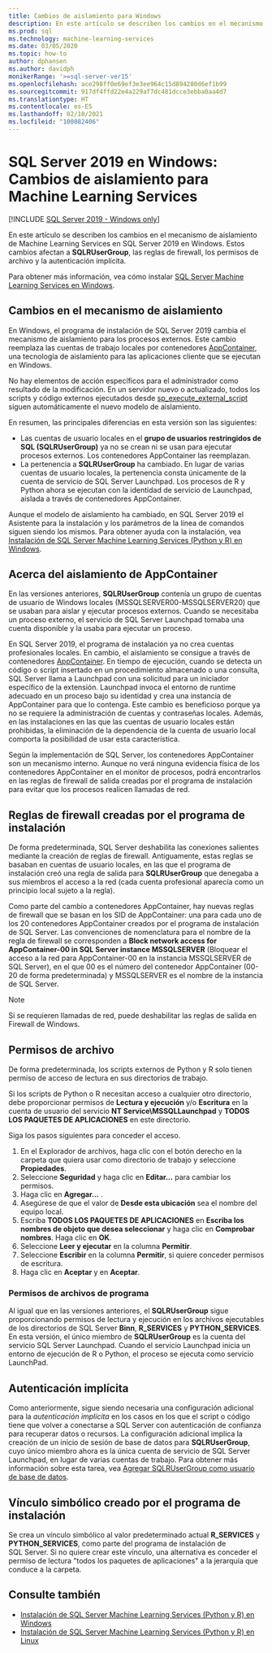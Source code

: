 ```yaml
---
title: Cambios de aislamiento para Windows
description: En este artículo se describen los cambios en el mecanismo de aislamiento de Machine Learning Services en SQL Server 2019 en Windows. Estos cambios afectan a SQLRUserGroup, las reglas de firewall, los permisos de archivo y la autenticación implícita.
ms.prod: sql
ms.technology: machine-learning-services
ms.date: 03/05/2020
ms.topic: how-to
author: dphansen
ms.author: davidph
monikerRange: '>=sql-server-ver15'
ms.openlocfilehash: ace298ff0e69ef3e3ee964c15d894280d6ef1b99
ms.sourcegitcommit: 917df4ffd22e4a229af7dc481dcce3ebba0aa4d7
ms.translationtype: HT
ms.contentlocale: es-ES
ms.lasthandoff: 02/10/2021
ms.locfileid: "100082406"
---
```

# <a name="sql-server-2019-on-windows-isolation-changes-for-machine-learning-services"></a>SQL Server 2019 en Windows: Cambios de aislamiento para Machine Learning Services
[!INCLUDE [SQL Server 2019 - Windows only](../../includes/applies-to-version/sqlserver2019-windows-only.md)]

En este artículo se describen los cambios en el mecanismo de aislamiento de Machine Learning Services en SQL Server 2019 en Windows. Estos cambios afectan a **SQLRUserGroup**, las reglas de firewall, los permisos de archivo y la autenticación implícita.

Para obtener más información, vea cómo instalar [SQL Server Machine Learning Services en Windows](sql-machine-learning-services-windows-install.md).

## <a name="changes-to-isolation-mechanism"></a>Cambios en el mecanismo de aislamiento

En Windows, el programa de instalación de SQL Server 2019 cambia el mecanismo de aislamiento para los procesos externos. Este cambio reemplaza las cuentas de trabajo locales por contenedores [AppContainer](/windows/desktop/secauthz/appcontainer-isolation), una tecnología de aislamiento para las aplicaciones cliente que se ejecutan en Windows. 

No hay elementos de acción específicos para el administrador como resultado de la modificación. En un servidor nuevo o actualizado, todos los scripts y código externos ejecutados desde [sp_execute_external_script](../../relational-databases/system-stored-procedures/sp-execute-external-script-transact-sql.md) siguen automáticamente el nuevo modelo de aislamiento. 

En resumen, las principales diferencias en esta versión son las siguientes:

+ Las cuentas de usuario locales en el **grupo de usuarios restringidos de SQL (SQLRUserGroup)** ya no se crean ni se usan para ejecutar procesos externos. Los contenedores AppContainer las reemplazan.
+ La pertenencia a **SQLRUserGroup** ha cambiado. En lugar de varias cuentas de usuario locales, la pertenencia consta únicamente de la cuenta de servicio de SQL Server Launchpad. Los procesos de R y Python ahora se ejecutan con la identidad de servicio de Launchpad, aislada a través de contenedores AppContainer.

Aunque el modelo de aislamiento ha cambiado, en SQL Server 2019 el Asistente para la instalación y los parámetros de la línea de comandos siguen siendo los mismos. Para obtener ayuda con la instalación, vea [Instalación de SQL Server Machine Learning Services (Python y R) en Windows](sql-machine-learning-services-windows-install.md).

## <a name="about-appcontainer-isolation"></a>Acerca del aislamiento de AppContainer

En las versiones anteriores, **SQLRUserGroup** contenía un grupo de cuentas de usuario de Windows locales (MSSQLSERVER00-MSSQLSERVER20) que se usaban para aislar y ejecutar procesos externos. Cuando se necesitaba un proceso externo, el servicio de SQL Server Launchpad tomaba una cuenta disponible y la usaba para ejecutar un proceso. 

En SQL Server 2019, el programa de instalación ya no crea cuentas profesionales locales. En cambio, el aislamiento se consigue a través de contenedores [AppContainer](/windows/desktop/secauthz/appcontainer-isolation). En tiempo de ejecución, cuando se detecta un código o script insertado en un procedimiento almacenado o una consulta, SQL Server llama a Launchpad con una solicitud para un iniciador específico de la extensión. Launchpad invoca el entorno de runtime adecuado en un proceso bajo su identidad y crea una instancia de AppContainer para que lo contenga. Este cambio es beneficioso porque ya no se requiere la administración de cuentas y contraseñas locales. Además, en las instalaciones en las que las cuentas de usuario locales están prohibidas, la eliminación de la dependencia de la cuenta de usuario local comporta la posibilidad de usar esta característica.

Según la implementación de SQL Server, los contenedores AppContainer son un mecanismo interno. Aunque no verá ninguna evidencia física de los contenedores AppContainer en el monitor de procesos, podrá encontrarlos en las reglas de firewall de salida creadas por el programa de instalación para evitar que los procesos realicen llamadas de red.

## <a name="firewall-rules-created-by-setup"></a>Reglas de firewall creadas por el programa de instalación

De forma predeterminada, SQL Server deshabilita las conexiones salientes mediante la creación de reglas de firewall. Antiguamente, estas reglas se basaban en cuentas de usuario locales, en las que el programa de instalación creó una regla de salida para **SQLRUserGroup** que denegaba a sus miembros el acceso a la red (cada cuenta profesional aparecía como un principio local sujeto a la regla). 

Como parte del cambio a contenedores AppContainer, hay nuevas reglas de firewall que se basan en los SID de AppContainer: una para cada uno de los 20 contenedores AppContainer creados por el programa de instalación de SQL Server. Las convenciones de nomenclatura para el nombre de la regla de firewall se corresponden a **Block network access for AppContainer-00 in SQL Server instance MSSQLSERVER** (Bloquear el acceso a la red para AppContainer-00 en la instancia MSSQLSERVER de SQL Server), en el que 00 es el número del contenedor AppContainer (00-20 de forma predeterminada) y MSSQLSERVER es el nombre de la instancia de SQL Server. 

> [!Note]
> Si se requieren llamadas de red, puede deshabilitar las reglas de salida en Firewall de Windows.

<a name="file-permissions"></a>

## <a name="file-permissions"></a>Permisos de archivo

De forma predeterminada, los scripts externos de Python y R solo tienen permiso de acceso de lectura en sus directorios de trabajo. 

Si los scripts de Python o R necesitan acceso a cualquier otro directorio, debe proporcionar permisos de **Lectura y ejecución** y/o **Escritura** en la cuenta de usuario del servicio **NT Service\MSSQLLaunchpad** y **TODOS LOS PAQUETES DE APLICACIONES** en este directorio.

Siga los pasos siguientes para conceder el acceso.

1. En el Explorador de archivos, haga clic con el botón derecho en la carpeta que quiera usar como directorio de trabajo y seleccione **Propiedades**.
1. Seleccione **Seguridad** y haga clic en **Editar...** para cambiar los permisos.
1. Haga clic en **Agregar...** .
1. Asegúrese de que el valor de **Desde esta ubicación** sea el nombre del equipo local.
1. Escriba **TODOS LOS PAQUETES DE APLICACIONES** en **Escriba los nombres de objeto que desea seleccionar** y haga clic en **Comprobar nombres**. Haga clic en **OK**.
1. Seleccione **Leer y ejecutar** en la columna **Permitir**.
1. Seleccione **Escribir** en la columna **Permitir**, si quiere conceder permisos de escritura.
1. Haga clic en **Aceptar** y en **Aceptar**.

### <a name="program-file-permissions"></a>Permisos de archivos de programa

Al igual que en las versiones anteriores, el **SQLRUserGroup** sigue proporcionando permisos de lectura y ejecución en los archivos ejecutables de los directorios de SQL Server **Binn**, **R_SERVICES** y **PYTHON_SERVICES**. En esta versión, el único miembro de **SQLRUserGroup** es la cuenta del servicio SQL Server Launchpad.  Cuando el servicio Launchpad inicia un entorno de ejecución de R o Python, el proceso se ejecuta como servicio LaunchPad.

## <a name="implied-authentication"></a>Autenticación implícita

Como anteriormente, sigue siendo necesaria una configuración adicional para la *autenticación implícita* en los casos en los que el script o código tiene que volver a conectarse a SQL Server con autenticación de confianza para recuperar datos o recursos. La configuración adicional implica la creación de un inicio de sesión de base de datos para **SQLRUserGroup**, cuyo único miembro ahora es la única cuenta de servicio de SQL Server Launchpad, en lugar de varias cuentas de trabajo. Para obtener más información sobre esta tarea, vea [Agregar SQLRUserGroup como usuario de base de datos](../security/create-a-login-for-sqlrusergroup.md).


## <a name="symbolic-link-created-by-setup"></a>Vínculo simbólico creado por el programa de instalación

Se crea un vínculo simbólico al valor predeterminado actual **R_SERVICES** y **PYTHON_SERVICES**, como parte del programa de instalación de SQL Server. Si no quiere crear este vínculo, una alternativa es conceder el permiso de lectura "todos los paquetes de aplicaciones" a la jerarquía que conduce a la carpeta.


## <a name="see-also"></a>Consulte también

+ [Instalación de SQL Server Machine Learning Services (Python y R) en Windows](sql-machine-learning-services-windows-install.md)
+ [Instalación de SQL Server Machine Learning Services (Python y R) en Linux](../../linux/sql-server-linux-setup-machine-learning.md)